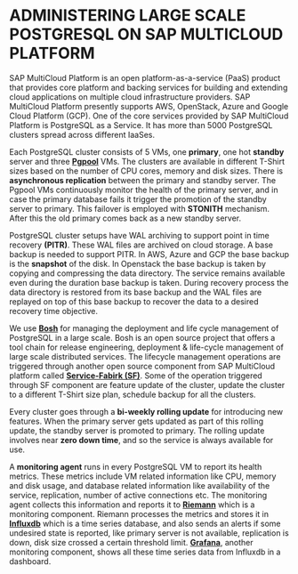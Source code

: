 # ADMINISTERING LARGE SCALE POSTGRESQL ON SAP MULTICLOUD PLATFORM
SAP MultiCloud Platform is an open platform-as-a-service (PaaS) product that provides core platform and backing services for building and extending cloud applications on multiple cloud infrastructure providers. SAP MultiCloud Platform presently supports AWS, OpenStack, Azure and Google Cloud Platform (GCP). One of the core services provided by SAP MultiCloud Platform is PostgreSQL as a Service. It has more than 5000 PostgreSQL clusters spread across different IaaSes.

Each PostgreSQL cluster consists of 5 VMs, one **primary**, one hot **standby** server and three [**Pgpool**](http://www.pgpool.net/mediawiki/index.php/Main_Page) VMs. The clusters are available in different T-Shirt sizes based on the number of CPU cores, memory and disk sizes. There is **asynchronous replication** between the primary and standby server. The Pgpool VMs continuously monitor the health of the primary server, and in case the primary database fails it trigger the promotion of the standby server to primary. This failover is employed with **STONITH** mechanism. After this the old primary comes back as a new standby server.

PostgreSQL cluster setups have WAL archiving to support point in time recovery **(PITR)**. These WAL files are archived on cloud storage. A base backup is needed to support PITR. In AWS, Azure and GCP the base backup is the **snapshot** of the disk. In Openstack the base backup is taken by copying and compressing the data directory. The service remains available even during the duration base backup is taken. During recovery process the data directory is restored from its base backup and the WAL files are replayed on top of this base backup to recover the data to a desired recovery time objective.

We use [**Bosh**](https://bosh.io/docs/) for managing the deployment and life cycle management of PostgreSQL in a large scale. Bosh is an open source project that offers a tool chain for release engineering, deployment & life-cycle management of large scale distributed services. The lifecycle management operations are triggered through another open source component from SAP MultiCloud platform called [**Service-Fabirk (SF)**](https://github.com/cloudfoundry-incubator/service-fabrik-broker). Some of the operation triggered through SF component are feature update of the cluster, update the cluster to a different T-Shirt size plan, schedule backup for all the clusters.

Every cluster goes through a **bi-weekly rolling update** for introducing new features. When the primary server gets updated as part of this rolling update, the standby server is promoted to primary. The rolling update involves near **zero down time**, and so the service is always available for use. 

A **monitoring agent** runs in every PostgreSQL VM to report its health metrics. These metrics include VM related information like CPU, memory and disk usage, and database related information like availability of the service, replication, number of active connections etc. The monitoring agent collects this information and reports it to [**Riemann**](http://riemann.io/) which is a monitoring component. Riemann processes the metrics and stores it in [**Influxdb**](https://www.influxdata.com/time-series-platform/influxdb/) which is a time series database, and also sends an alerts if some undesired state is reported, like primary server is not available, replication is down, disk size crossed a certain threshold limit. [**Grafana**](https://grafana.com/), another monitoring component, shows all these time series data from Influxdb in a dashboard.
